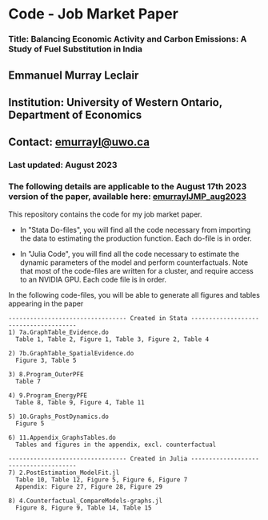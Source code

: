# Code - Job Market Paper

### Title: **Balancing Economic Activity and Carbon Emissions: A Study of Fuel Substitution in India**

## Emmanuel Murray Leclair

## Institution: University of Western Ontario, Department of Economics

## Contact: emurrayl@uwo.ca

### Last updated: August 2023
### The following details are applicable to the August 17th 2023 version of the paper, available here: [emurraylJMP_aug2023](https://drive.google.com/file/d/1J4am43imZd3f3-ruPvSuxbK_UZN_2tfD/view?usp=sharing)

This repository contains the code for my job market paper.

- In "Stata Do-files", you will find all the code necessary from importing the data to estimating the production function. Each do-file is in order.

- In "Julia Code", you will find all the code necessary to estimate the dynamic parameters of the model and perform counterfactuals. Note that most of the code-files are written for a cluster, and require access to an NVIDIA GPU. Each code file is in order.

In the following code-files, you will be able to generate all figures and tables appearing in the paper

	--------------------------------- Created in Stata --------------------------------------
	1) 7a.GraphTable_Evidence.do
	  Table 1, Table 2, Figure 1, Table 3, Figure 2, Table 4
	
	2) 7b.GraphTable_SpatialEvidence.do
	  Figure 3, Table 5
	
	3) 8.Program_OuterPFE
	  Table 7
	
	4) 9.Program_EnergyPFE
	  Table 8, Table 9, Figure 4, Table 11
	
	5) 10.Graphs_PostDynamics.do
	  Figure 5
	
	6) 11.Appendix_GraphsTables.do
	  Tables and figures in the appendix, excl. counterfactual
	
	--------------------------------- Created in Julia --------------------------------------
	7) 2.PostEstimation_ModelFit.jl
	  Table 10, Table 12, Figure 5, Figure 6, Figure 7
	  Appendix: Figure 27, Figure 28, Figure 29
	
	8) 4.Counterfactual_CompareModels-graphs.jl
	  Figure 8, Figure 9, Table 14, Table 15



